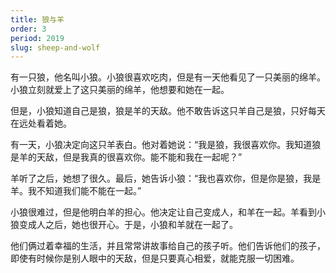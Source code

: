 ```yaml
---
title: 狼与羊
order: 3
period: 2019
slug: sheep-and-wolf
---
```


有一只狼，他名叫小狼。小狼很喜欢吃肉，但是有一天他看见了一只美丽的绵羊。小狼立刻就爱上了这只美丽的绵羊，他想要和她在一起。

但是，小狼知道自己是狼，狼是羊的天敌。他不敢告诉这只羊自己是狼，只好每天在远处看着她。

有一天，小狼决定向这只羊表白。他对着她说：“我是狼，我很喜欢你。我知道狼是羊的天敌，但是我真的很喜欢你。能不能和我在一起呢？”

羊听了之后，她想了很久。最后，她告诉小狼：“我也喜欢你，但是你是狼，我是羊。我不知道我们能不能在一起。”

小狼很难过，但是他明白羊的担心。他决定让自己变成人，和羊在一起。羊看到小狼变成人之后，她也很开心。于是，小狼和羊就在一起了。

他们俩过着幸福的生活，并且常常讲故事给自己的孩子听。他们告诉他们的孩子，即使有时候你是别人眼中的天敌，但是只要真心相爱，就能克服一切困难。